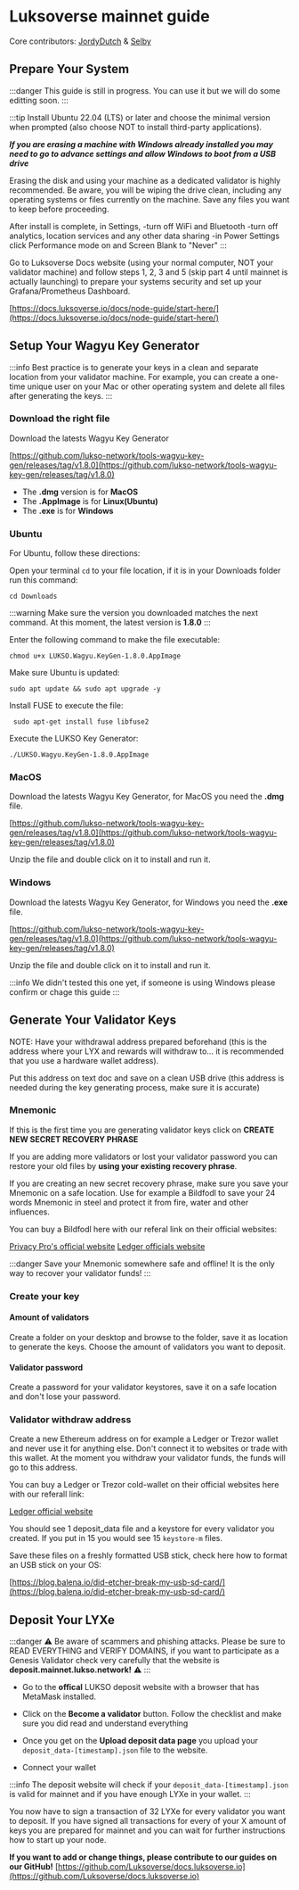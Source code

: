 # Luksoverse mainnet guide

Core contributors: [JordyDutch](https://github.com/JordyDutch) & [Selby](https://twitter.com/SelbyFox)

## Prepare Your System

:::danger
This guide is still in progress. You can use it but we will do some editting soon.
:::

:::tip
Install Ubuntu 22.04 (LTS) or later and choose the minimal version when prompted (also choose NOT to install third-party applications).

**_If you are erasing a machine with Windows already installed you may need to go to advance settings and allow Windows to boot from a USB drive_**

Erasing the disk and using your machine as a dedicated validator is highly recommended. Be aware, you will be wiping the drive clean, including any operating systems or files currently on the machine. Save any files you want to keep before proceeding.

After install is complete, in Settings,
-turn off WiFi and Bluetooth
-turn off analytics, location services and any other data sharing
-in Power Settings click Performance mode on and Screen Blank to "Never"
:::

Go to Luksoverse Docs website (using your normal computer, NOT your validator machine) and follow steps 1, 2, 3 and 5 (skip part 4 until mainnet is actually launching) to prepare your systems security and set up your Grafana/Prometheus Dashboard.

[https://docs.luksoverse.io/docs/node-guide/start-here/](https://docs.luksoverse.io/docs/node-guide/start-here/)

## Setup Your Wagyu Key Generator

:::info
Best practice is to generate your keys in a clean and separate location from your validator machine. For example, you can create a one-time unique user on your Mac or other operating system and delete all files after generating the keys.
:::

### Download the right file

Download the latests Wagyu Key Generator

[https://github.com/lukso-network/tools-wagyu-key-gen/releases/tag/v1.8.0](https://github.com/lukso-network/tools-wagyu-key-gen/releases/tag/v1.8.0)

- The **.dmg** version is for **MacOS**
- The **.AppImage** is for **Linux(Ubuntu)**
- The **.exe** is for **Windows**

### Ubuntu

For Ubuntu, follow these directions:

Open your terminal
`cd` to your file location, if it is in your Downloads folder run this command:

```
cd Downloads
```

:::warning
Make sure the version you downloaded matches the next command. At this moment, the latest version is **1.8.0**
:::

Enter the following command to make the file executable:

```
chmod u+x LUKSO.Wagyu.KeyGen-1.8.0.AppImage
```

Make sure Ubuntu is updated:

```
sudo apt update && sudo apt upgrade -y
```

Install FUSE to execute the file:

```
 sudo apt-get install fuse libfuse2
```

Execute the LUKSO Key Generator:

```
./LUKSO.Wagyu.KeyGen-1.8.0.AppImage
```

### MacOS

Download the latests Wagyu Key Generator, for MacOS you need the **.dmg** file.

[https://github.com/lukso-network/tools-wagyu-key-gen/releases/tag/v1.8.0](https://github.com/lukso-network/tools-wagyu-key-gen/releases/tag/v1.8.0)

Unzip the file and double click on it to install and run it.

### Windows

Download the latests Wagyu Key Generator, for Windows you need the **.exe** file.

[https://github.com/lukso-network/tools-wagyu-key-gen/releases/tag/v1.8.0](https://github.com/lukso-network/tools-wagyu-key-gen/releases/tag/v1.8.0)

Unzip the file and double click on it to install and run it.

:::info
We didn't tested this one yet, if someone is using Windows please confirm or chage this guide
:::

## Generate Your Validator Keys

NOTE: Have your withdrawal address prepared beforehand (this is the address where your LYX and rewards will withdraw to... it is recommended that you use a hardware wallet address).

Put this address on text doc and save on a clean USB drive (this address is needed during the key generating process, make sure it is accurate)

### Mnemonic

If this is the first time you are generating validator keys click on **CREATE NEW SECRET RECOVERY PHRASE**

If you are adding more validators or lost your validator password you can restore your old files by **using your existing recovery phrase**.

If you are creating an new secret recovery phrase, make sure you save your Mnemonic on a safe location. Use for example a Bildfodl to save your 24 words Mnemonic in steel and protect it from fire, water and other influences.

You can buy a Bildfodl here with our referal link on their official websites:

[Privacy Pro's official website](https://shop.privacypros.io?afmc=16s&utm_campaign=16s&utm_source=leaddyno&utm_medium=affiliate)
[Ledger officials website](https://shop.ledger.com/?r=655771bf89ed)

:::danger
Save your Mnemonic somewhere safe and offline! It is the only way to recover your validator funds!
:::

### Create your key

#### Amount of validators

Create a folder on your desktop and browse to the folder, save it as location to generate the keys. Choose the amount of validators you want to deposit.

#### Validator password

Create a password for your validator keystores, save it on a safe location and don't lose your password.

### Validator withdraw address

Create a new Ethereum address on for example a Ledger or Trezor wallet and never use it for anything else. Don't connect it to websites or trade with this wallet. At the moment you withdraw your validator funds, the funds will go to this address.

You can buy a Ledger or Trezor cold-wallet on their official websites here with our referall link:

[Ledger official website](https://shop.ledger.com/?r=655771bf89ed)

You should see 1 deposit_data file and a keystore for every validator you created. If you put in 15 you would see 15 `keystore-m` files.

Save these files on a freshly formatted USB stick, check here how to format an USB stick on your OS:

[https://blog.balena.io/did-etcher-break-my-usb-sd-card/](https://blog.balena.io/did-etcher-break-my-usb-sd-card/)

## Deposit Your LYXe

:::danger
⚠️ Be aware of scammers and phishing attacks. Please be sure to READ EVERYTHING and VERIFY DOMAINS, if you want to participate as a Genesis Validator check very carefully that the website is **deposit.mainnet.lukso.network!** ⚠️
:::

- Go to the **offical** LUKSO deposit website with a browser that has MetaMask installed.

- Click on the **Become a validator** button. Follow the checklist and make sure you did read and understand everything

- Once you get on the **Upload deposit data page** you upload your `deposit_data-[timestamp].json` file to the website.

- Connect your wallet

:::info
The deposit website will check if your `deposit_data-[timestamp].json` is valid for mainnet and if you have enough LYXe in your wallet.
:::

You now have to sign a transaction of 32 LYXe for every validator you want to deposit. If you have signed all transactions for every of your X amount of keys you are prepared for mainnet and you can wait for further instructions how to start up your node.

**If you want to add or change things, please contribute to our guides on our GitHub!**
[https://github.com/Luksoverse/docs.luksoverse.io](https://github.com/Luksoverse/docs.luksoverse.io)
